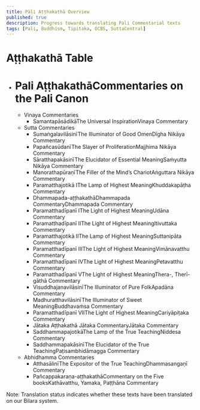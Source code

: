```yaml
---
title: Pāḷi Aṭṭhakathā Overview
published: true
description: Progress towards translating Pali Commentarial texts
tags: [Pali, Buddhism, Tipitaka, OCBS, SuttaCentral]
---
```


# Aṭṭhakathā Table

 <link rel="stylesheet" href="/text-table-styles.css"> 

  <div class='text-list' id='atthakatha-text-list'>
    <ul class='horizontal first'>
      <li>
        <h1><root>Pali Aṭṭhakathā</root><translation>Commentaries on the Pali Canon</translation></h1>  
        <ul class='horizontal second'>
                    <li><root>Vinaya Commentaries</root>
            <ul class='vertical fourth'>
          <li><a class='uncheck'><root>Samantapāsādikā</root><translation>The Universal Inspiration</translation><atthakatha>Vinaya Commentary</atthakatha></a></li></ul></li>
          <li><root>Sutta Commentaries</root>
            <ul class='vertical fourth'>
              <li><a class='uncheck'><root>Sumaṅgalavilāsinī</root><translation>The Illuminator of Good Omen</translation><atthakatha>Dīgha Nikāya Commentary</atthakatha></a></li>
              <li><a class='uncheck'><root>Papañcasūdanī</root><translation>The Slayer of Proliferation</translation><atthakatha>Majjhima Nikāya Commentary</atthakatha></a></li>
              <li><a class='uncheck'><root>Sāratthapakāsinī</root><translation>The Elucidator of Essential Meaning</translation><atthakatha>Saṁyutta Nikāya Commentary</atthakatha></a></li>
              <li><a class='uncheck'><root>Manorathapūraṇī</root><translation>The Filler of the Mind’s Chariot</translation><atthakatha>Aṅguttara Nikāya Commentary</atthakatha></a></li>
               <li><a class='uncheck'><root>Paramatthajotikā I</root><translation>The Lamp of Highest Meaning</translation><atthakatha>Khuddakapāṭha Commentary</atthakatha></a></li>
                <li><a class='uncheck'><root>Dhammapada-aṭṭhakathā</root><translation>Dhammapada Commentary</translation><atthakatha>Dhammapada Commentary</atthakatha></a></li>
              <li><a class='uncheck'><root>Paramatthadīpanī I</root><translation>The Light of Highest Meaning</translation><atthakatha>Udāna Commentary</atthakatha></a></li>
              <li><a class='uncheck'><root>Paramatthadīpanī II</root><translation>The Light of Highest Meaning</translation><atthakatha>Itivuttaka Commentary</atthakatha></a></li>
              <li><a class='uncheck'><root>Paramatthajotikā II</root><translation>The Lamp of Highest Meaning</translation><atthakatha>Suttanipāta Commentary</atthakatha></a></li>
              <li><a class='uncheck'><root>Paramatthadīpanī III</root><translation>The Light of Highest Meaning</translation><atthakatha>Vimānavatthu Commentary</atthakatha></a></li>
              <li><a class='uncheck'><root>Paramatthadīpanī IV</root><translation>The Light of Highest Meaning</translation><atthakatha>Petavatthu Commentary</atthakatha></a></li>
              <li><a class='uncheck'><root>Paramatthadīpanī V</root><translation>The Light of Highest Meaning</translation><atthakatha>Thera-, Therī-gāthā Commentary</atthakatha></a></li>
              <li><a class='uncheck'><root>Visuddhajanavilāsinī</root><translation>The Illuminator of Pure Folk</translation><atthakatha>Apadāna Commentary</atthakatha></a></li>       
              <li><a class='uncheck'><root>Madhuratthavilāsinī</root><translation>The Illuminator of Sweet Meaning</translation><atthakatha>Buddhavaṁsa Commentary</atthakatha></a></li>
              <li><a class='uncheck'><root>Paramatthadīpanī VII</root><translation>The Light of Highest Meaning</translation><atthakatha>Cariyāpiṭaka Commentary</atthakatha></a></li>
              <li><a class='uncheck'><root>Jātaka Aṭṭhakathā </root><translation>Jātaka Commentary</translation><atthakatha>Jātaka Commentary</atthakatha></a></li>  
              <li><a class='uncheck'><root>Saddhammapajotikā</root><translation>The Lamp of the True Teaching</translation><atthakatha>Niddesa Commentary</atthakatha></a></li>
              <li><a class='uncheck'><root>Saddhammapakāsinī</root><translation>The Elucidator of the True Teaching</translation><atthakatha>Paṭisambhidāmagga Commentary</atthakatha></a></li>
            </ul>
          </li>
          <li><root>Abhidhamma Commentaries</root>
            <ul class='vertical fourth'>
              <li><a class='uncheck'><root>Atthasālinī</root><translation>The Expositor of the True Teaching</translation><atthakatha>Dhammasangaṇī Commentary</atthakatha></a></li>
              <li><a class='uncheck'><root>Pañcappakaraṇa-aṭṭhakathā</root><translation>Commentary on the Five books</translation><atthakatha>Kathāvatthu, Yamaka, Paṭṭhāna Commentary</atthakatha></a></li>
            </ul>
          </li>
        </ul>
      </li>
    </ul>
    <aside>Note: Translation status indicates whether these texts have been translated on our Bilara system.</aside>
  </div>
